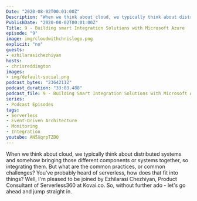 ```yaml
---
Date: "2020-08-02T00:01:00Z"
Description: "When we think about cloud, we typically think about distributed systems and somehow bringing those different components or systems together, so integrating them. But what are the common practices, or common challenges? You've probably heard of serverless, how does that fit into things? Well, I'm pleased to be joined by Ezhilarasi Chezhiyan, Product Consultant of Serverless360 at Kovai.co. So, without further ado - let's go ahead and jump straight in."
PublishDate: "2020-08-02T00:01:00Z"
Title: 9 - Building smart Integration Solutions with Microsoft Azure
episode: "9"
image: img/cloudwithchrislogo.png
explicit: "no"
guests:
- ezhilarasichezhiyan
hosts:
- chrisreddington
images:
- img/default-social.png
podcast_bytes: "23642112"
podcast_duration: "33:03.488"
podcast_file: 9 - Building Smart Integration Solutions with Microsoft Azure.mp3
series:
- Podcast Episodes
tags:
- Serverless
- Event-Driven Architecture
- Monitoring
- Integration
youtube: AN5XqrpTZDQ
---
```

When we think about cloud, we typically think about distributed systems and somehow bringing those different components or systems together, so integrating them. But what are the common practices, or common challenges? You've probably heard of serverless, how does that fit into things? Well, I'm pleased to be joined by Ezhilarasi Chezhiyan, Product Consultant of Serverless360 at Kovai.co. So, without further ado - let's go ahead and jump straight in.
